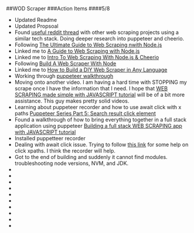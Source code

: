 ##WOD Scraper
###Action Items
####5/8

* Updated Readme
* Updated Propsoal
* Found [useful reddit thread](https://www.reddit.com/r/webdev/comments/9z2lw4/web_scraping_using_nodejs_and_cheerio/_) with other web scraping projects using a similar tech stack. Doing deeper research into puppeteer and cheerio.
* Following [The Ultimate Guide to Web Scraping nwith Node.js](https://www.freecodecamp.org/news/the-ultimate-guide-to-web-scraping-with-node-js-daa2027dcd3/)
* Linked me to [A Guide to Web Scraping with Node.js](https://www.youtube.com/watch?v=dXjKh66BR2U)
* Linked me to [Intro To Web Scraping With Node.js & Cheerio](https://www.youtube.com/watch?v=LoziivfAAjE) 
* Following [Build A Web Scraper With Node](https://pusher.com/tutorials/web-scraper-node)
* Linked me to [How to Build a DIY Web Scraper in Any Language](https://levelup.gitconnected.com/how-to-build-a-diy-web-scraper-in-any-language-1104ac0713cd) 
* Working through [puppeteer walkthrough](https://github.com/puppeteer/puppeteer)
* Moving onto another video. I am having a hard time with STOPPING my scrape once I have the information that I need. I hope that [WEB SCRAPING made simple with JAVASCRIPT tutorial](https://www.youtube.com/watch?v=TzZ3YOUhCxo) will be of a bit more assistance. This guy makes pretty solid videos. 
* Learning about puppeteer recorder and how to use await click with x paths [Puppeteer Series Part 5: Search result click element](https://www.youtube.com/watch?v=JN7HGnZo0c8)
* Found a walkthrough of how to bring everything together in a full stack application using puppeteer [Building a full stack WEB SCRAPING app with JAVASCRIPT tutorial](https://www.youtube.com/watch?v=7FjhF6Hy9gY)
* Installed puppetteer recorder
* Dealing with await click issue. Trying to follow [this link](https://stackoverflow.com/questions/58087966/puppeteer-how-to-click-element-using-xpath) for some help on click xpaths. I think the recorder will help. 
* Got to the end of building and suddenly it cannot find modules. troubleshooting node versions, NVM, and JDK.
* 
* 
* 
* 
* 
* 
* 
* 
* 
* 